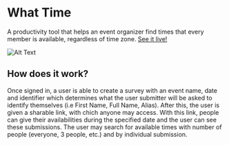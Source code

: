 # What Time
A productivity tool that helps an event organizer find times that every member is available, regardless of time zone. 
[See it live!](https://what-time.herokuapp.com/) 

![Alt Text](https://media.giphy.com/media/SvEa9s3azWS6xTt1mS/giphy.gif)

## How does it work?

Once signed in, a user is able to create a survey with an event name, date and identifier which determines what the user submitter will be asked to identify themselves (i.e First Name, Full Name, Alias). 
After this, the user is given a sharable link, with chich anyone may access. With this link, people can give their availabilities during the specified date and the user can see these submissions. The user may search for available times with number of people (everyone, 3 people, etc.) and by individual submission.
